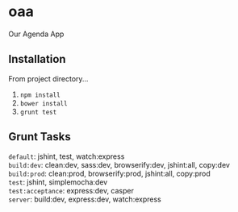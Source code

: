 oaa
===

Our Agenda App

## Installation
From project directory...  
1. ```npm install```  
2. ```bower install```  
3. ```grunt test```  

## Grunt Tasks
```default```: jshint, test, watch:express  
```build:dev```: clean:dev, sass:dev, browserify:dev, jshint:all, copy:dev  
```build:prod```: clean:prod, browserify:prod, jshint:all, copy:prod  
```test```: jshint, simplemocha:dev  
```test:acceptance```: express:dev, casper  
```server```: build:dev, express:dev, watch:express  
